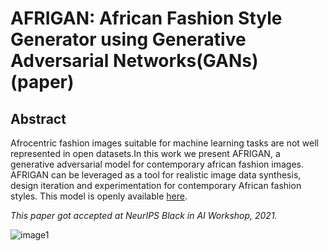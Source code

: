 # AFRIGAN: African Fashion Style Generator using Generative Adversarial Networks(GANs) (paper)

## Abstract

Afrocentric fashion  images suitable for machine learning tasks are not well represented in open datasets.In this work we present AFRIGAN, a generative adversarial model for contemporary african fashion images. AFRIGAN can be leveraged as a tool for realistic image data synthesis, design iteration and experimentation for contemporary African fashion styles. This model is openly available [here](https://drive.google.com/uc?id=1-H92c9YC6AOWEtAuXnxnF5n3XeQnXf9L).

*This paper got accepted at NeurIPS Black in AI Workshop, 2021.*


![image1](https://user-images.githubusercontent.com/55222856/144848118-cafea528-1b7e-492e-a0d7-cd49061c78b2.jpg)
